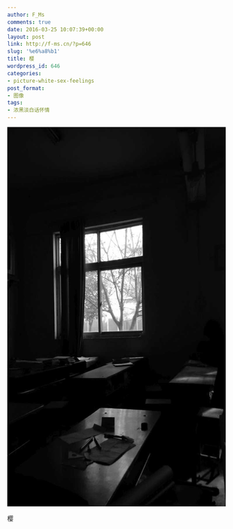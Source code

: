 ```yaml
---
author: F_Ms
comments: true
date: 2016-03-25 10:07:39+00:00
layout: post
link: http://f-ms.cn/?p=646
slug: '%e6%a8%b1'
title: 樱
wordpress_id: 646
categories:
- picture-white-sex-feelings
post_format:
- 图像
tags:
- 浓黑淡白话怀情
---
```


![黑白-色情怀_中专-班级窗外](/img/post/wp/2016/03/黑白-色情怀_中专-班级窗外.jpg)


樱
